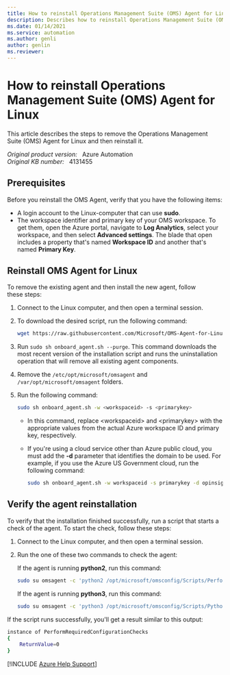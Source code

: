 ```yaml
---
title: How to reinstall Operations Management Suite (OMS) Agent for Linux
description: Describes how to reinstall Operations Management Suite (OMS) Agent for Linux.
ms.date: 01/14/2021
ms.service: automation
ms.author: genli
author: genlin
ms.reviewer: 
---
```

# How to reinstall Operations Management Suite (OMS) Agent for Linux

This article describes the steps to remove the Operations Management Suite (OMS) Agent for Linux and then reinstall it.

_Original product version:_ &nbsp; Azure Automation  
_Original KB number:_ &nbsp; 4131455

## Prerequisites

Before you reinstall the OMS Agent, verify that you have the following items:

- A login account to the Linux-computer that can use **sudo**.
- The workspace identifier and primary key of your OMS workspace. To get them, open the Azure portal, navigate to **Log Analytics**, select your workspace, and then select **Advanced settings**. The blade that open includes a property that's named **Workspace ID** and another that's named **Primary Key**.

## Reinstall OMS Agent for Linux

To remove the existing agent and then install the new agent, follow these steps:

1. Connect to the Linux computer, and then open a terminal session.
2. To download the desired script, run the following command:

    ```bash
    wget https://raw.githubusercontent.com/Microsoft/OMS-Agent-for-Linux/master/installer/scripts/onboard_agent.sh
    ```  

3. Run `sudo sh onboard_agent.sh --purge`. This command downloads the most recent version of the installation script and runs the uninstallation operation that will remove all existing agent components.
4. Remove the `/etc/opt/microsoft/omsagent` and `/var/opt/microsoft/omsagent` folders.
5. Run the following command:

    ```bash
    sudo sh onboard_agent.sh -w <workspaceid> -s <primarykey>
    ```

    - In this command, replace \<workspaceid> and \<primarykey> with the appropriate values from the actual Azure workspace ID and primary key, respectively.
    - If you're using a cloud service other than Azure public cloud, you must add the **-d** parameter that identifies the domain to be used. For example, if you use the Azure US Government cloud, run the following command:

      ```bash
      sudo sh onboard_agent.sh -w workspaceid -s primarykey -d opinsights.azure.us
      ```  

## Verify the agent reinstallation

To verify that the installation finished successfully, run a script that starts a check of the agent. To start the check, follow these steps:

1. Connect to the Linux computer, and then open a terminal session.
2. Run the one of these two commands to check the agent:

   If the agent is running **python2**, run this command:

   ```bash
   sudo su omsagent -c 'python2 /opt/microsoft/omsconfig/Scripts/PerformRequiredConfigurationChecks.py'
   ```

   If the agent is running **python3**, run this command:

   ```bash
   sudo su omsagent -c 'python3 /opt/microsoft/omsconfig/Scripts/Python3/PerformRequiredConfigurationChecks.py'
   ```

If the script runs successfully, you'll get a result similar to this output:

```bash
instance of PerformRequiredConfigurationChecks
{
    ReturnValue=0
}
```

[!INCLUDE [Azure Help Support](../../includes/azure-help-support.md)]
